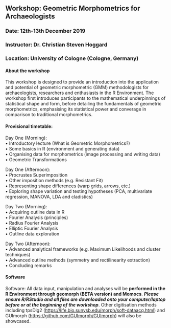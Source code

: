 ## Workshop: Geometric Morphometrics for Archaeologists
### Date: 12th-13th December 2019
### Instructor: Dr. Christian Steven Hoggard
### Location: University of Cologne (Cologne, Germany)

#### About the workshop

This workshop is designed to provide an introduction into the application and potential of geometric morphometric (GMM) methodologists for archaeologists, researchers and enthusiasts in the R Environment. The workshop first introduces participants to the mathematical underpinnings of statistical shape and form, before detailing the fundamentals of geometric morphometrics, emphasising its statistical power and converage in comparison to traditional morphometrics.

#### Provisional timetable:

Day One (Morning):  
•	Introductory lecture (What is Geometric Morphometrics?)  
•	Some basics in R (environment and generating data)  
•	Organising data for morphometrics (image processing and writing data)  
•	Geometric Transformations  

Day One (Afternoon):  
•	Procrustes Superimposition  
•	Other imposition methods (e.g. Resistant Fit)  
•	Representing shape differences (warp grids, arrows, etc.)  
•	Exploring shape variation and testing hypotheses (PCA, multivariate regression, MANOVA, LDA and cladistics)  

Day Two (Morning):  
•	Acquiring outline data in R  
•	Fourier Analysis (principles)   
•	Radius Fourier Analysis  
•	Elliptic Fourier Analysis  
•	Outline data exploration  

Day Two (Afternoon):  
•	Advanced analytical frameworks (e.g. Maximum Likelihoods and cluster techniques)  
•	Advanced outline methods (symmetry and rectilinearity extraction)  
•	Concluding remarks

#### Software

Software: All data input, manipulation and analyses will be **performed in the R Environment through geomorph (BETA version) and Momocs**. **_Please ensure R/RStudio and all files are downloaded onto your computer/laptop before or at the beginning of the workshop_**. Other digitisation methods including tpsDig2 (https://life.bio.sunysb.edu/morph/soft-dataacq.html) and GUImorph (https://github.com/GUImorph/GUImorph) will also be showcased.
